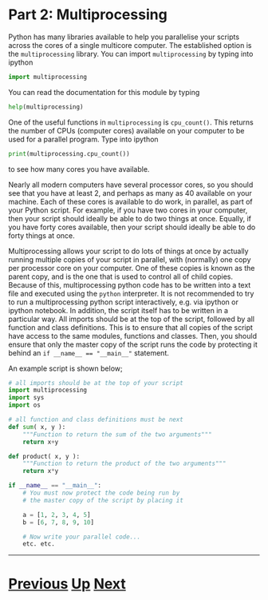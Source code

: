 
# Part 2: Multiprocessing

Python has many libraries available to help you parallelise your
scripts across the cores of a single multicore computer. 
The established option is the `multiprocessing` library. You can import
`multiprocessing` by typing into ipython

```python
import multiprocessing
```

You can read the documentation for this module by typing

```python
help(multiprocessing)
```

One of the useful functions in `multiprocessing` is `cpu_count()`. 
This returns the number of CPUs (computer cores) available on
your computer to be used for a parallel program. Type into 
ipython

```python
print(multiprocessing.cpu_count())
```

to see how many cores you have available.

Nearly all modern computers have several processor cores, so you should
see that you have at least 2, and perhaps as many as 40 available 
on your machine. Each of these cores is available to do work, in 
parallel, as part of your Python script. For example, if you have
two cores in your computer, then your script should ideally be
able to do two things at once. Equally, if you have forty cores 
available, then your script should ideally be able to do forty
things at once.

Multiprocessing allows your script to do lots of things at once
by actually running multiple copies of your script in parallel,
with (normally) one copy per processor core on your computer.
One of these copies is known as the parent copy, and is
the one that is used to control all of child copies. Because
of this, multiprocessing python code has to be written into
a text file and executed using the `python` interpreter. It
is not recommended to try to run a multiprocessing python script
interactively, e.g. via ipython or ipython notebook. In addition,
the script itself has to be written in a particular way. All
imports should be at the top of the script, followed by all
function and class definitions. This is to ensure that all
copies of the script have access to the same modules, functions
and classes. Then, you should ensure that only
the master copy of the script runs the code by protecting it
behind an `if __name__ == "__main__"` statement.

An example script is shown below;

```python
# all imports should be at the top of your script
import multiprocessing
import sys
import os

# all function and class definitions must be next
def sum( x, y ):
    """Function to return the sum of the two arguments"""
    return x+y

def product( x, y ):
    """Function to return the product of the two arguments"""
    return x*y

if __name__ == "__main__":
    # You must now protect the code being run by
    # the master copy of the script by placing it

    a = [1, 2, 3, 4, 5]
    b = [6, 7, 8, 9, 10]

    # Now write your parallel code...
    etc. etc.
```

***

# [Previous](part2.md) [Up](part2.md) [Next](pool_part2.md)  
